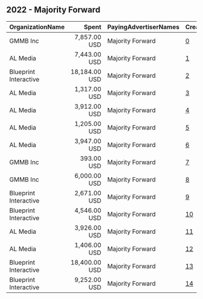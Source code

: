 ## 2022 - Majority Forward 
|OrganizationName|Spent|PayingAdvertiserNames|CreativeUrls|Impressions|Genders|AgeBrackets|CountryCodes|BillingAddresses|CandidateBallotInformation|
|:---|---:|:---|:---|---:|:---|:---|:---|:---|:---|
|GMMB  Inc|7,857.00 USD|Majority Forward|[0](https://www.snap.com/political-ads/asset/11b1127269e0efd2272dbffddb7da6e9bc8c7cfee3722cbc8ec27623ef455e21?mediaType=mp4)|494,692||18+|united states|"3050 K Street,Washington,20007,US"|Majority Forward|
|AL Media|7,443.00 USD|Majority Forward|[1](https://www.snap.com/political-ads/asset/b8524db62d3930ff1b0cddfd4551e137ad21bc0a18f17d7a7873b556e0af3723?mediaType=mp4)|2,412,678||18+|united states|"222 W Ontario, Suite 600,,Chicago,60654,US"|Majority Forward|
|Blueprint Interactive|18,184.00 USD|Majority Forward|[2](https://www.snap.com/political-ads/asset/bcc7219f267027ab2aec68621892295dc766886f3ffc6789d5144b0dcbf732c3?mediaType=mp4)|952,008||18-30|united states|"1220 19th Street NW,Washington,20036,US"|Ron Johnson|
|AL Media|1,317.00 USD|Majority Forward|[3](https://www.snap.com/political-ads/asset/e8ad055fcaaac94e0e10fe069ab11d4e097ce910b2f13562fb4ca8ab1dcefe4f?mediaType=mp4)|415,429||18+|united states|"222 W Ontario, Suite 600,,Chicago,60654,US"|Majority Forward|
|AL Media|3,912.00 USD|Majority Forward|[4](https://www.snap.com/political-ads/asset/e8ad055fcaaac94e0e10fe069ab11d4e097ce910b2f13562fb4ca8ab1dcefe4f?mediaType=mp4)|1,349,413||18+|united states|"222 W Ontario, Suite 600,,Chicago,60654,US"|Majority Forward|
|AL Media|1,205.00 USD|Majority Forward|[5](https://www.snap.com/political-ads/asset/4420e734ae159ba9f357b9c736cf8c9efb80561129b421e82052ae370b30b363?mediaType=mp4)|378,187||18+|united states|"222 W Ontario, Suite 600,,Chicago,60654,US"|Majority Forward|
|AL Media|3,947.00 USD|Majority Forward|[6](https://www.snap.com/political-ads/asset/2cafe1dcb4b43cc0ae8b8a4c6955bf44d547aea7c1ef27d148fb976c2513a701?mediaType=mp4)|1,361,620||18+|united states|"222 W Ontario, Suite 600,,Chicago,60654,US"|Majority Forward|
|GMMB  Inc|393.00 USD|Majority Forward|[7](https://www.snap.com/political-ads/asset/9764ca11dc57b2d08eb5bd771ff2d64ed51676dd8076b76b4bd6be74dcec40a7?mediaType=mp4)|31,056||18+|united states|"3050 K Street,Washington,20007,US"|Majority Forward|
|GMMB  Inc|6,000.00 USD|Majority Forward|[8](https://www.snap.com/political-ads/asset/07625b3763756665b092503c5cfa7010759a0e55a9652af77c17ec36ebc8e6c7?mediaType=mp4)|343,632||18+|united states|"3050 K Street,Washington,20007,US"|Majority Forward|
|Blueprint Interactive|2,671.00 USD|Majority Forward|[9](https://www.snap.com/political-ads/asset/c8e1fe2d5ee3e6030840062b717ac1d0d94f6bb9c02687c561570ca315e174fe?mediaType=mp4)|110,054||18-34|united states|"1220 19th Street NW,Washington,20036,US"||
|Blueprint Interactive|4,546.00 USD|Majority Forward|[10](https://www.snap.com/political-ads/asset/0bd8676d17c15fda7c636c01cf28443c0b576ddb922434b7f38089fe6dc0852e?mediaType=mp4)|138,169|FEMALE|18-45|united states|"1220 19th Street NW,Washington,20036,US"|Ron Johnson|
|AL Media|3,926.00 USD|Majority Forward|[11](https://www.snap.com/political-ads/asset/4420e734ae159ba9f357b9c736cf8c9efb80561129b421e82052ae370b30b363?mediaType=mp4)|1,356,812||18+|united states|"222 W Ontario, Suite 600,,Chicago,60654,US"|Majority Forward|
|AL Media|1,406.00 USD|Majority Forward|[12](https://www.snap.com/political-ads/asset/2cafe1dcb4b43cc0ae8b8a4c6955bf44d547aea7c1ef27d148fb976c2513a701?mediaType=mp4)|439,273||18+|united states|"222 W Ontario, Suite 600,,Chicago,60654,US"|Majority Forward|
|Blueprint Interactive|18,400.00 USD|Majority Forward|[13](https://www.snap.com/political-ads/asset/014eff73b43f83e3fd4a7228c31c24b51f5251afd61c6e48c44ac5b87ca796ac?mediaType=mp4)|1,972,999||34-|united states|"1220 19th Street NW,Washington,20036,US"||
|Blueprint Interactive|9,252.00 USD|Majority Forward|[14](https://www.snap.com/political-ads/asset/d6f249165eef75892e620cdc7dd7429392288ea8a0698ed827dd3f0338bca108?mediaType=mp4)|796,836||34-|united states|"1220 19th Street NW,Washington,20036,US"||
